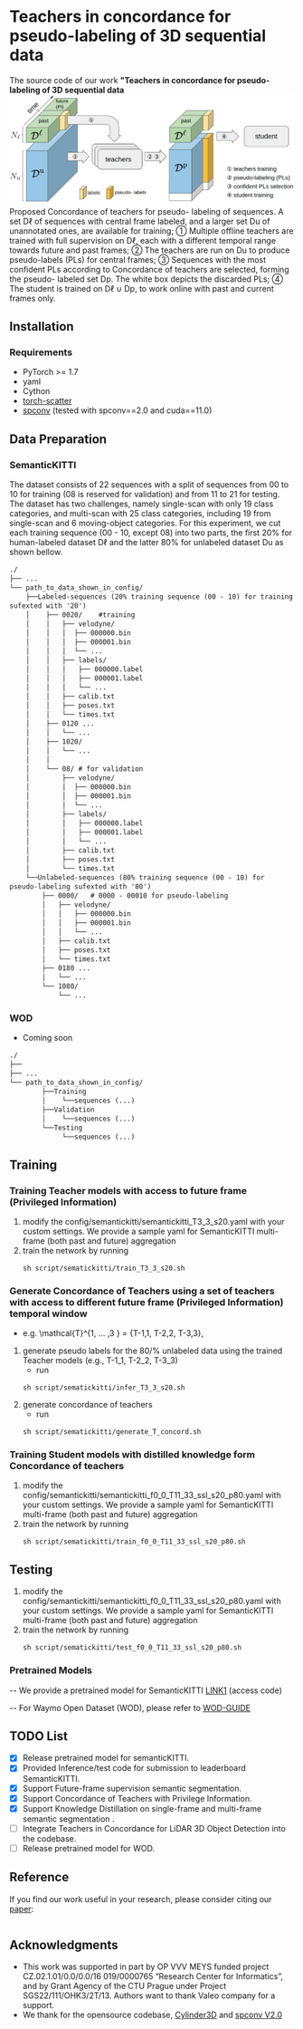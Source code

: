 
# Teachers in concordance for pseudo-labeling of 3D sequential data 

 The source code of our work **"Teachers in concordance for pseudo-labeling of 3D sequential data**
![img│center](./img/concordance-architecture.png)
Proposed Concordance of teachers for pseudo-
labeling of sequences. A set Dℓ of sequences with central
frame labeled, and a larger set Du of unannotated ones, are
available for training; 1⃝ Multiple offline teachers are trained
with full supervision on Dℓ, each with a different temporal
range towards future and past frames; 2⃝ The teachers are
run on Du to produce pseudo-labels (PLs) for central frames;
3⃝ Sequences with the most confident PLs according to
Concordance of teachers are selected, forming the pseudo-
labeled set Dp. The white box depicts the discarded PLs; 4⃝
The student is trained on Dℓ ∪ Dp, to work online with past and current frames only.

## Installation

### Requirements
- PyTorch >= 1.7
- yaml
- Cython
- [torch-scatter](https://github.com/rusty1s/pytorch_scatter)
- [spconv](https://github.com/traveller59/spconv) (tested with spconv==2.0 and cuda==11.0)

## Data Preparation

### SemanticKITTI
The dataset consists of 22 sequences with a split of sequences from 00 to 10 for training
(08 is reserved for validation) and from 11 to 21 for testing.
The dataset has two challenges, namely single-scan with only
19 class categories, and multi-scan with 25 class categories,
including 19 from single-scan and 6 moving-object categories.
For this experiment, we cut each training sequence (00 - 10, except 08) into two parts, the
first 20% for human-labeled dataset Dℓ and the latter 80% for
unlabeled dataset Du as shown bellow.
```
./	 
├── ...
└── path_to_data_shown_in_config/
    ├──Labeled-sequences (20% training sequence (00 - 10) for training sufexted with '20')
    │    ├── 0020/    #training
    │    │   ├── velodyne/	
    │    │   │	├── 000000.bin
    │    │   │	├── 000001.bin
    │    │   │	└── ...
    │    │   ├── labels/ 
    │    │   │   ├── 000000.label
    │    │   │   ├── 000001.label
    │    │   │   └── ...
    │    │   ├── calib.txt
    │    │   ├── poses.txt
    │    │   └── times.txt
    │    ├── 0120 ...
    │    │   └── ...
    │    ├── 1020/
    │    │   └── ...
    │    │
    │    └── 08/ # for validation
    │        ├── velodyne/	
    │        │	├── 000000.bin
    │        │	├── 000001.bin
    │        │	└── ...
    │        ├── labels/ 
    │        │   ├── 000000.label
    │        │   ├── 000001.label
    │        │   └── ...
    │        ├── calib.txt
    │        ├── poses.txt
    │        └── times.txt
    └──Unlabeled-sequences (80% training sequence (00 - 10) for pseudo-labeling sufexted with '80')
        ├── 0000/   # 0000 - 00010 for pseudo-labeling
        │   ├── velodyne/	
        │   │	├── 000000.bin
        │   │	├── 000001.bin
        │   │	└── ...
        │   ├── calib.txt
        │   ├── poses.txt
        │   └── times.txt
        ├── 0180 ...
        │   └── ...
        └── 1080/
            └── ...
```

### WOD
- Coming soon
```
./
├── 
├── ...
└── path_to_data_shown_in_config/
		├──Training
		│    └──sequences (...)
		├──Validation
		│    └──sequences (...)
		└──Testing
		     └──sequences (...)

```

## Training
### Training Teacher models with access to future frame (Privileged Information)
1. modify the config/semantickitti/semantickitti_T3_3_s20.yaml with your custom settings. We provide a sample yaml for SemanticKITTI multi-frame (both past and future) aggregation
2. train the network by running 
   ```
   sh script/sematickitti/train_T3_3_s20.sh
   ```

### Generate Concordance of Teachers using a set of teachers with access to different future frame (Privileged Information) temporal window 
- e.g.  \mathcal{T}^{1, ... ,3 } = {T-1,1, T-2,2, T-3,3},
1. generate pseudo labels for the 80/% unlabeled data using the trained Teacher models (e.g., T-1_1, T-2_2, T-3_3) 
   - run 
   ```
   sh script/sematickitti/infer_T3_3_s20.sh
   ```
2. generate concordance of teachers
   - run 
   ```
   sh script/sematickitti/generate_T_concord.sh
   ```

### Training Student models with distilled knowledge form Concordance of teachers
1. modify the config/semantickitti/semantickitti_f0_0_T11_33_ssl_s20_p80.yaml with your custom settings. We provide a sample yaml for SemanticKITTI multi-frame (both past and future) aggregation
2. train the network by running 
   ```
   sh script/sematickitti/train_f0_0_T11_33_ssl_s20_p80.sh
   ```

## Testing
1. modify the config/semantickitti/semantickitti_f0_0_T11_33_ssl_s20_p80.yaml with your custom settings. We provide a sample yaml for SemanticKITTI multi-frame (both past and future) aggregation
2. train the network by running 
   ```
   sh script/sematickitti/test_f0_0_T11_33_ssl_s20_p80.sh
   ```

### Pretrained Models
-- We provide a pretrained model for SemanticKITTI [LINK1]() (access code)

-- For Waymo Open Dataset (WOD), please refer to [WOD-GUIDE](./WOD-GUIDE.md)


## TODO List
- [x] Release pretrained model for semanticKITTI.
- [x] Provided Inference/test code for submission to leaderboard SemanticKITTI.
- [x] Support Future-frame supervision semantic segmentation.
- [x] Support Concordance of Teachers with Privilege Information.
- [X] Support Knowledge Distillation on single-frame and multi-frame semantic segmentation .
- [ ] Integrate Teachers in Concordance for LiDAR 3D Object Detection into the codebase.
- [ ] Release pretrained model for WOD.

## Reference

If you find our work useful in your research, please consider citing our [paper]():
```

```

## Acknowledgments
- This work was supported in part by OP VVV MEYS funded project CZ.02.1.01/0.0/0.0/16 019/0000765 “Research Center for Informatics”, and by Grant Agency of the CTU Prague under Project SGS22/111/OHK3/2T/13. Authors want to thank Valeo company for a support.
- We thank for the opensource codebase, [Cylinder3D](https://github.com/xinge008/Cylinder3D) and [spconv V2.0](https://github.com/traveller59/spconv)
